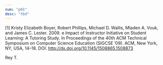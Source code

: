 ```yaml
---
num: "p01"
desc: "tbd"
---
```



[1] Kristy Elizabeth Boyer, Robert Phillips, Michael D. Wallis, Mladen A. Vouk, and James C. Lester. 2009.  e Impact of Instructor Initiative on Student Learning: A Tutoring Study. In Proceedings of the 40th ACM Technical Symposium on Computer Science Education (SIGCSE ’09). ACM, New York, NY, USA, 14–18. DOI: <http://dx.doi.org/10.1145/1508865.1508873>

Rey T.




